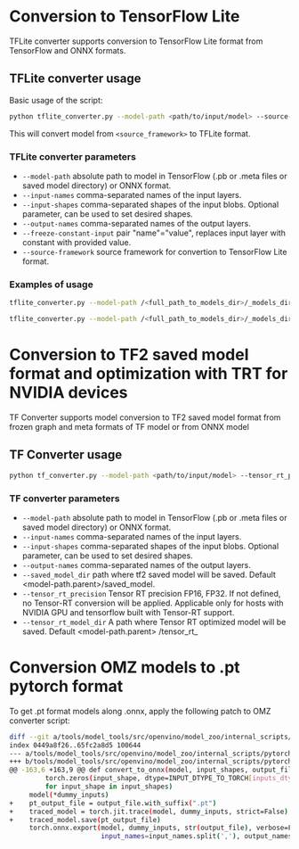 # Conversion to TensorFlow Lite

TFLite converter supports conversion to TensorFlow Lite format from TensorFlow and ONNX formats.

## TFLite converter usage

Basic usage of the script:

```sh
python tflite_converter.py --model-path <path/to/input/model> --source-framework <source_framework>
```

This will convert model from `<source_framework>` to TFLite format.

### TFLite converter parameters

- `--model-path` absolute path to model in TensorFlow (.pb or .meta files or saved model directory) or ONNX format.
- `--input-names` comma-separated names of the input layers.
- `--input-shapes` comma-separated shapes of the input blobs. Optional parameter, can be used to set desired shapes.
- `--output-names` comma-separated names of the output layers.
- `--freeze-constant-input` pair "name"="value", replaces input layer with constant with provided value.
- `--source-framework` source framework for convertion to TensorFlow Lite format.

### Examples of usage

```sh
tflite_converter.py --model-path /<full_path_to_models_dir>/_models_dir/public/ssd_mobilenet_v1_coco/ssd_mobilenet_v1_coco_2018_01_28/saved_model --source-framework tf --input-names image_tensor --input-shapes [1, 300, 300, 3]
```

```sh
tflite_converter.py --model-path /<full_path_to_models_dir>/_models_dir/public/yolo-v1-tiny-tf/yolo-v1-tiny.pb --source-framework tf --input-names input_1 --input-shapes [1, 416, 416, 3] --output-names conv2d_9/BiasAdd
```


# Conversion to TF2 saved model format and optimization with TRT for NVIDIA devices

TF Converter supports model conversion to TF2 saved model format from frozen graph and meta formats of TF model or from ONNX model

## TF Converter usage

```sh
python tf_converter.py --model-path <path/to/input/model> --tensor_rt_precision <precision>
```

### TF converter parameters

- `--model-path` absolute path to model in TensorFlow (.pb or .meta files or saved model directory) or ONNX format.
- `--input-names` comma-separated names of the input layers.
- `--input-shapes` comma-separated shapes of the input blobs. Optional parameter, can be used to set desired shapes.
- `--output-names` comma-separated names of the output layers.
- `--saved_model_dir` path where tf2 saved model will be saved. Default <model-path.parent>/saved_model.
- `--tensor_rt_precision` Tensor RT precision FP16, FP32. If not defined, no Tensor-RT conversion will be applied.
  Applicable only for hosts with NVIDIA GPU and tensorflow built with Tensor-RT support.
- `--tensor_rt_model_dir` A path where Tensor RT optimized model will be saved. Default <model-path.parent>
  /tensor_rt_<Precision>


# Conversion OMZ models to .pt pytorch format

To get .pt format models along .onnx, apply the following patch to OMZ converter script:

```sh
diff --git a/tools/model_tools/src/openvino/model_zoo/internal_scripts/pytorch_to_onnx.py b/tools/model_tools/src/openvino/model_zoo/internal_scripts/pytorch_to_onnx.py
index 0449a8f26..65fc2a8d5 100644
--- a/tools/model_tools/src/openvino/model_zoo/internal_scripts/pytorch_to_onnx.py
+++ b/tools/model_tools/src/openvino/model_zoo/internal_scripts/pytorch_to_onnx.py
@@ -163,6 +163,9 @@ def convert_to_onnx(model, input_shapes, output_file, input_names, output_names,
         torch.zeros(input_shape, dtype=INPUT_DTYPE_TO_TORCH[inputs_dtype])
         for input_shape in input_shapes)
     model(*dummy_inputs)
+    pt_output_file = output_file.with_suffix(".pt")
+    traced_model = torch.jit.trace(model, dummy_inputs, strict=False)
+    traced_model.save(pt_output_file)
     torch.onnx.export(model, dummy_inputs, str(output_file), verbose=False, opset_version=opset_version,
                       input_names=input_names.split(','), output_names=output_names.split(','), **conversion_params)
```
